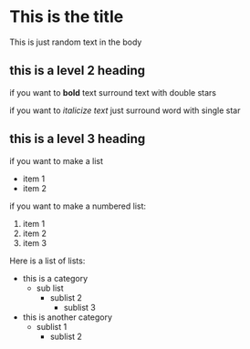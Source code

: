 # This is the title 
This is just  random text in the body 
## this is a level 2 heading 

if you want to **bold** text surround text with double stars

if you want to *italicize text* just surround word with single star

## this is a level 3 heading

if you want to make a list 

- item 1
- item 2

if you want to make a numbered list: 

1. item 1
2. item 2 
3. item 3

Here is a list of lists: 

- this is a category 
  - sub list 
    - sublist 2 
      - sublist 3
- this is another category 
  - sublist 1
    - sublist 2
